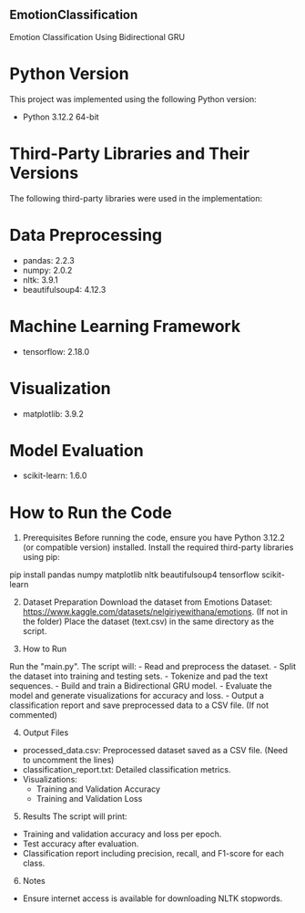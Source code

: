 ## EmotionClassification
Emotion Classification Using Bidirectional GRU 

# Python Version
This project was implemented using the following Python version:
- Python 3.12.2 64-bit

# Third-Party Libraries and Their Versions
The following third-party libraries were used in the implementation:

# Data Preprocessing
- pandas: 2.2.3
- numpy: 2.0.2
- nltk: 3.9.1
- beautifulsoup4: 4.12.3

# Machine Learning Framework
- tensorflow: 2.18.0

# Visualization
- matplotlib: 3.9.2

# Model Evaluation
- scikit-learn: 1.6.0

# How to Run the Code

1. Prerequisites
Before running the code, ensure you have Python 3.12.2 (or compatible version) installed. Install the required third-party libraries using pip:

pip install pandas numpy matplotlib nltk beautifulsoup4 tensorflow scikit-learn

2. Dataset Preparation
Download the dataset from Emotions Dataset: https://www.kaggle.com/datasets/nelgiriyewithana/emotions. (If not in the folder)
Place the dataset (text.csv) in the same directory as the script.

3. How to Run
   
 Run the "main.py". The script will:
    - Read and preprocess the dataset.
    - Split the dataset into training and testing sets.
    - Tokenize and pad the text sequences.
    - Build and train a Bidirectional GRU model.
    - Evaluate the model and generate visualizations for accuracy and loss.
    - Output a classification report and save preprocessed data to a CSV file. (If not commented)

4. Output Files
- processed_data.csv: Preprocessed dataset saved as a CSV file. (Need to uncomment the lines)
- classification_report.txt: Detailed classification metrics.
- Visualizations:
  - Training and Validation Accuracy
  - Training and Validation Loss

5. Results
The script will print:
- Training and validation accuracy and loss per epoch.
- Test accuracy after evaluation.
- Classification report including precision, recall, and F1-score for each class.

6. Notes
- Ensure internet access is available for downloading NLTK stopwords.

